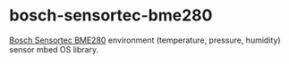 # bosch-sensortec-bme280

[Bosch Sensortec BME280](https://www.bosch-sensortec.com/bst/products/all_products/bme280) environment (temperature, pressure, humidity) sensor mbed OS library.
